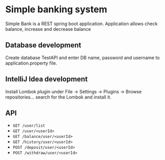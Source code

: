 Simple banking system
===========================================
Simple Bank is a REST spring boot application. Application allows check balance, increase and decrease balance

Database development
-------------------------------------------
Create database TestAPI and enter DB name, password and username to application.property file.

IntelliJ Idea development
-------------------------------------------
Install Lombok plugin under File -> Settings -> Plugins -> Browse repositories... search for the Lombok and install it.

API
-------------------------------------------
  * `GET /user/list`
  * `GET /user/<userId>`
  * `GET /balance/user/<userId>`
  * `GET /history/user/<userId>`
  * `POST /deposit/user/<userId>`
  * `POST /withdraw/user/<userId>`
